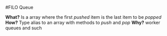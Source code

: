 #FILO Queue

**What?**
Is a array where the first _pushed_ item is the last item to be _popped_
**How?**
Type alias to an array with methods to _push_ and _pop_ 
**Why?**
worker queues and such